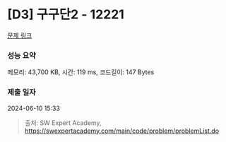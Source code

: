 # [D3] 구구단2 - 12221 

[문제 링크](https://swexpertacademy.com/main/code/problem/problemDetail.do?contestProbId=AXpz3dravpQDFATi) 

### 성능 요약

메모리: 43,700 KB, 시간: 119 ms, 코드길이: 147 Bytes

### 제출 일자

2024-06-10 15:33



> 출처: SW Expert Academy, https://swexpertacademy.com/main/code/problem/problemList.do